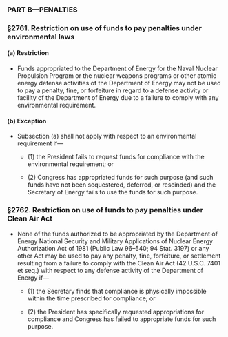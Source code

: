 ### PART B—PENALTIES

### §2761. Restriction on use of funds to pay penalties under environmental laws
#### (a) Restriction
* Funds appropriated to the Department of Energy for the Naval Nuclear Propulsion Program or the nuclear weapons programs or other atomic energy defense activities of the Department of Energy may not be used to pay a penalty, fine, or forfeiture in regard to a defense activity or facility of the Department of Energy due to a failure to comply with any environmental requirement.

#### (b) Exception
* Subsection (a) shall not apply with respect to an environmental requirement if—

  * (1) the President fails to request funds for compliance with the environmental requirement; or

  * (2) Congress has appropriated funds for such purpose (and such funds have not been sequestered, deferred, or rescinded) and the Secretary of Energy fails to use the funds for such purpose.

### §2762. Restriction on use of funds to pay penalties under Clean Air Act
* None of the funds authorized to be appropriated by the Department of Energy National Security and Military Applications of Nuclear Energy Authorization Act of 1981 (Public Law 96–540; 94 Stat. 3197) or any other Act may be used to pay any penalty, fine, forfeiture, or settlement resulting from a failure to comply with the Clean Air Act (42 U.S.C. 7401 et seq.) with respect to any defense activity of the Department of Energy if—

  * (1) the Secretary finds that compliance is physically impossible within the time prescribed for compliance; or

  * (2) the President has specifically requested appropriations for compliance and Congress has failed to appropriate funds for such purpose.